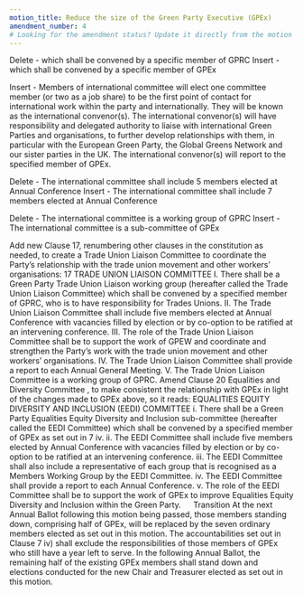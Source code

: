 ```yaml
---
motion_title: Reduce the size of the Green Party Executive (GPEx)
amendment_number: 4
# Looking for the amendment status? Update it directly from the motion page!
---
```

Delete - which shall be convened by a specific member of GPRC
Insert - which shall be convened by a specific member of GPEx

Insert - Members of international committee will elect one committee member (or two as a job share) to be the first point of contact for international work within the party and internationally. They will be known as the international convenor(s). The international convenor(s) will have responsibility and delegated authority to liaise with international Green Parties and organisations, to further develop relationships with them, in particular with the European Green Party, the Global Greens Network and our sister parties in the UK. The international convenor(s) will report to the specified member of GPEx.

Delete - The international committee shall include 5 members elected at Annual Conference
Insert - The international committee shall include 7 members elected at Annual Conference

Delete -  The international committee is a working group of GPRC
Insert - The international committee is a sub-committee of GPEx

Add new Clause 17, renumbering other clauses in the constitution as needed, to create a Trade Union Liaison Committee to coordinate the Party’s relationship with the trade union movement and other workers’ organisations: 17 TRADE UNION LIAISON COMMITTEE I. There shall be a Green Party Trade Union Liaison working group (hereafter called the Trade Union Liaison Committee) which shall be convened by a specified member of GPRC, who is to have responsibility for Trades Unions. II. The Trade Union Liaison Committee shall include five members elected at Annual Conference with vacancies filled by election or by co-option to be ratified at an intervening conference. III. The role of the Trade Union Liaison Committee shall be to support the work of GPEW and coordinate and strengthen the Party’s work with the trade union movement and other workers’ organisations. IV. The Trade Union Liaison Committee shall provide a report to each Annual General Meeting. V. The Trade Union Liaison Committee is a working group of GPRC.
Amend Clause 20 Equalities and Diversity Committee , to make consistent the relationship with GPEx in light of the changes made to GPEx above, so it reads:
EQUALITIES EQUITY DIVERSITY AND INCLUSION (EEDI) COMMITTEE i. There shall be a Green Party Equalities Equity Diversity and Inclusion sub-committee (hereafter called the EEDI Committee) which shall be convened by a specified member of GPEx as set out in 7 iv. ii. The EEDI Committee shall include five members elected by Annual Conference with vacancies filled by election or by co- option to be ratified at an intervening conference. iii. The EEDI Committee shall also include a representative of each group that is recognised as a Members Working Group by the EEDI Committee. iv. The EEDI Committee shall provide a report to each Annual Conference. v. The role of the EEDI Committee shall be to support the work of GPEx to improve Equalities Equity Diversity and Inclusion within the Green Party.  
Transition
At the next Annual Ballot following this motion being passed, those members standing down, comprising half of GPEx, will be replaced by the seven ordinary members elected as set out in this motion. The accountabilities set out in Clause 7 iv) shall exclude the responsibilities of those members of GPEx who still have a year left to serve. In the following Annual Ballot, the remaining half of the existing GPEx members shall stand down and elections conducted for the new Chair and Treasurer elected as set out in this motion.
